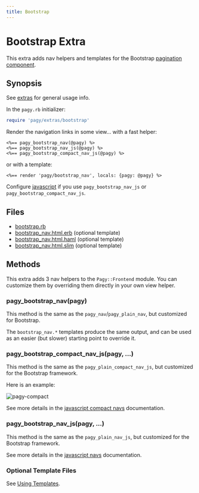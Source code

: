 ```yaml
---
title: Bootstrap
---
```

# Bootstrap Extra

This extra adds nav helpers and templates for the Bootstrap [pagination component](https://getbootstrap.com/docs/4.1/components/pagination).

## Synopsis

See [extras](../extras.md) for general usage info.

In the `pagy.rb` initializer:

```ruby
require 'pagy/extras/bootstrap'
```

Render the navigation links in some view...
with a fast helper:

```erb
<%== pagy_bootstrap_nav(@pagy) %>
<%== pagy_bootstrap_nav_js(@pagy) %>
<%== pagy_bootstrap_compact_nav_js(@pagy) %>
```

or with a template:

```erb
<%== render 'pagy/bootstrap_nav', locals: {pagy: @pagy} %>
```

Configure [javascript](../extras.md#javascript) if you use `pagy_bootstrap_nav_js` or `pagy_bootstrap_compact_nav_js`.

## Files

- [bootstrap.rb](https://github.com/ddnexus/pagy/blob/master/lib/pagy/extras/bootstrap.rb)
- [bootstrap_nav.html.erb](https://github.com/ddnexus/pagy/blob/master/lib/templates/bootstrap_nav.html.erb) (optional template)
- [bootstrap_nav.html.haml](https://github.com/ddnexus/pagy/blob/master/lib/templates/bootstrap_nav.html.haml) (optional template)
- [bootstrap_nav.html.slim](https://github.com/ddnexus/pagy/blob/master/lib/templates/bootstrap_nav.html.slim) (optional template)

## Methods

This extra adds 3 nav helpers to the `Pagy::Frontend` module. You can customize them by overriding them directly in your own view helper.

### pagy_bootstrap_nav(pagy)

This method is the same as the `pagy_nav`/`pagy_plain_nav`, but customized for Bootstrap.

The `bootstrap_nav.*` templates produce the same output, and can be used as an easier (but slower) starting point to override it.

### pagy_bootstrap_compact_nav_js(pagy, ...)

This method is the same as the `pagy_plain_compact_nav_js`, but customized for the Bootstrap framework.

Here is an example:

![pagy-compact](../assets/images/pagy-compact-g.png)

See more details in the [javascript compact navs](plain.md#javascript-compact-navs) documentation.

### pagy_bootstrap_nav_js(pagy, ...)

This method is the same as the `pagy_plain_nav_js`, but customized for the Bootstrap framework.

See more details in the [javascript navs](plain.md#javascript-navs) documentation.

### Optional Template Files

See [Using Templates](../how-to.md#using-templates).
